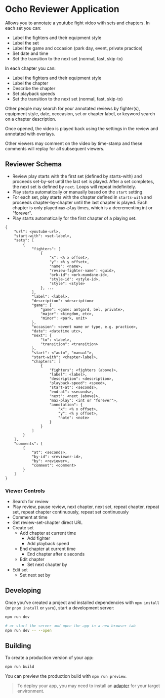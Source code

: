 # Ocho Reviewer Application

Allows you to annotate a youtube fight video with sets and chapters. In each set you can:
- Label the fighters and their equipment style
- Label the set
- Label the game and occasion (park day, event, private practice)
- Set date and time
- Set the transition to the next set (normal, fast, skip-to)

In each chapter you can:
- Label the fighters and their equipment style
- Label the chapter
- Describe the chapter
- Set playback speeds
- Set the transition to the next set (normal, fast, skip-to)

Other people may search for your annotated reviews by fighter(s), equipment style, date, occcasion, set or chapter label, or keyword search on a chapter description.

Once opened, the video is played back using the settings in the review and annotated with overlays.

Other viewers may comment on the video by time-stamp and these comments will replay for all subsequent viewers.

## Reviewer Schema

- Review play starts with the first set (defined by starts-with) and proceeds set-by-set until the last set is played. After a set completes, the next set is defined by ```next```. Loops will repeat indefinitely.
- Play starts automatically or manually based on the ```start``` setting.
- For each set, play starts with the chapter defined in ```starts-with``` and proceeds chapter-by-chapter until the last chapter is played. Each chapter is only played ```max-play``` times, which is a decrementing int or "forever".
- Play starts automatically for the first chapter of a playing set.

```
{
    "url": <youtube-url>,
    "start-with": <set-label>,
    "sets": [
        {
            "fighters": [
                {
                    "x": <% x offset>,
                    "y": <% y offset>,
                    "name": <name>,
                    "review-fighter-name": <guid>,
                    "ork-id": <ork-mundane-id>,
                    "style-id": <style-id>,
                    "style": <style>
                }, ...
            ],
            "label": <label>,
            "description": <description>
            "game": {
                "game": <game: amtgard, bel, private>,
                "major": <kingdom, etc>,
                "minor": <park, unit>
            },
            "occasion": <event name or type, e.g. practice>,
            "date": <datetime utc>,
            "next": {
                "to": <label>,
                "transition": <transition>
            },
            "start": <"auto", "manual">,
            "start-with": <chapter-label>,
            "chapters": [
                {
                    "fighters": <fighters (above)>,
                    "label": <label>,
                    "description": <description>,
                    "playback-speed": <speed>,
                    "start-at": <seconds>,
                    "end-at": <seconds>,
                    "next": <next (above)>,
                    "max-play": <int or "forever">,
                    "annotation": {
                        "x": <% x offset>,
                        "y": <% y offset>,
                        "note": <note>
                    }
                }
            ]
        }
    ],
    "comments": [
        {
            "at": <seconds>,
            "by-id": <reviewer-id>,
            "by": <reviewer>,
            "comment": <comment>
        }
    ]
}
```

### Viewer Controls
- Search for review
- Play review, pause review, next chapter, next set, repeat chapter, repeat set, repeat chapter continuously, repeat set continuously
- Comment at time
- Get review-set-chapter direct URL
- Create set
    - Add chapter at current time
        - Add fighter
        - Add playback speed
    - End chapter at current time
        - End chapter after x seconds
    - Edit chapter
        - Set next chapter by
- Edit set
    - Set next set by

## Developing

Once you've created a project and installed dependencies with `npm install` (or `pnpm install` or `yarn`), start a development server:

```bash
npm run dev

# or start the server and open the app in a new browser tab
npm run dev -- --open
```

## Building

To create a production version of your app:

```bash
npm run build
```

You can preview the production build with `npm run preview`.

> To deploy your app, you may need to install an [adapter](https://kit.svelte.dev/docs/adapters) for your target environment.
